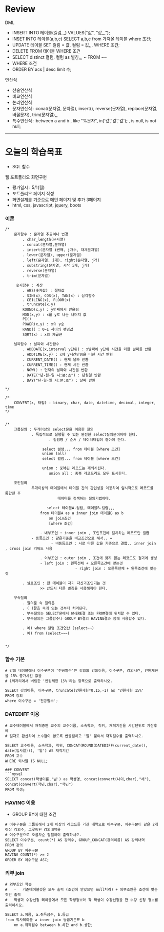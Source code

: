# Review

DML
- INSERT INTO 테이블(컬럼,,,) VALUES("값", "값,,,");
- INSET INTO 테이블(a,b,c) SELECT a,b,c from 가져올 테이블 where 조건;
- UPDATE 테이블 SET 컬럼 = 값, 컬럼 = 값,,, WHERE 조건;
- DELETE FROM 테이블 WHERE 조건
- SELECT distinct 컬럼, 컬럼 as 별칭,,, ~ FROM ~~
- WHERE 조건
- ORDER BY acs | desc limit 수;

연산식
- 산술연산식
- 비교연산식
- 논리연산식
- 문자연산식 : conat(문자열, 문자열), insert(), reverse(문자열), replace(문자열, 바꿀문자), trim(문자열),,,
- 특수연산식 : between a and b , like "%문자", in('값','값','값'); , is null, is not null;



-----------------------------------------------------------------------------------------------

# 오늘의 학습목표
- SQL 함수


웹 포트폴리오 화면구현
- 평가일시 : 5/1(월)
- 포트폴리오 페이지 작성
- 화면설계를 기준으로 메인 페이지 및 추가 3페이지
- html, css, javascript, jquery, boots


### 이론
```mysql
/*
	문자함수 : 문자열 추출이나 변경
		. char_length(문자열)
		. concat(문자열,문자열)
		. insert(문자열 i번째, j개수, 대체문자열)
		. lower(문자열), upper(문자열)
		. left(문자열, i개), right(문자열, j개)
		. substring(문자열, 시작 i개, j개)
		. reverse(문자열)
		. trim(문자열)

	 숫자함수 : 계산
		. ABS(숫자값) : 절대값
		. SIN(x), COS(x), TAN(x) : 삼각함수
		. CEILING(x), FLOOR(x)
		. truncate(x,y)
		ROUND(x,y) : y번째에서 반올림
		MOD(x,y) : x를 y로 나눈 나머지 값
		PI()
		POWER(x,y) : x의 y승
		RAND() : 0~1 사이의 랜덤값
		SQRT(x) : x의 제곱근

	날짜함수 : 날짜와 시간함수
		. ADDDATE(x,interval y단위) : x날짜에 y단위 시간을 더한 날짜를 반환
		. ADDTIME(x,y) : x에 y시간만큼을 더한 시간 반환
		. CURRENT_DATE() : 현재 날짜 반환
		. CURRENT_TIME() : 현재 시간 반환
		. NOW() : 현재의 날짜와 시간을 반환
		. DATE("년-월-일 시:분:초") : 년월일 반환
		. DAY("년-월-일 시:분:초") : 날짜 반환

*/

/*
	CONVERT(x, 타입) : binary, char, date, datetime, decimal, integer, time
*/


/*
	그룹질의 : 두개이상의 select문을 이용한 질의
			. 독립적으로 실행될 수 있는 완전한 select질의문이어야 한다.
            		. 컬럼명 / 순서 / 데이터타입이 같아야 한다.
            
           		 select 컬럼... from 테이블 [where 조건]
           		 union (all)
           		 select 컬럼... from 테이블 [where 조건]
            
           		 union : 중복된 레코드는 제외시킨다.
            		union all : 중복 레코드라도 모두 표시한다.
   	 
   	조인질의
			두개이상의 테이블에서 테이블 간의 관련성을 이용하여 임시적으로 레코드를 통합한 후
            			데이터를 검색하는 질의기법이다.
            
         		   select 테이블A.컬럼, 테이블B.컬럼,,,
				from 테이블A as a inner join 테이블B as b
					on join조건
					[where 조건]
                
                . 내부조인 : inner join , 조인조건에 일치하는 레코드만 결합
			- 동등조인 : 같은기준을 비교조건으로 해서.. = 
                   	 - 비동등조인 : 서로 다른 값을 기준으로 결합.. inner join , cross join 키워드 사용
                
                . 외부조인 : outer join , 조건에 맞지 않는 레코드도 결과에 생성
				- left join : 왼쪽전체 + 오른쪽조건에 맞는것
                                - right join : 오른쪽전체 + 왼쪽조건에 맞는것
				
		. 셀프조인 : 한 테이블이 자기 자신과조인되는 것
				>> 반드시 다른 별칭을 사용해줘야 한다.
    
  	부속질의
		. 질의문 속 질의문
		. ( )괄호 속에 있는 것부터 처리된다.
		. 부속질의는 SELECT문에서 WHERE절 또는 FROM절에 위치할 수 있다.
		. 부속질의는 그룹함수나 GROUP BY절의 HAVING절과 함께 사용할수 있다.
		
		. 예) where 컬럼 조건연산 (select~~)
		. 예) from (select~~~)
    			

*/

```


### 함수 기본
```mysql
# 강의 테이블에서 이수구분이 '전공필수'인 강의의 강의이름, 이수구분, 강의시간, 인원제한을 15% 증가시킨 값을
# 1의자리에서 버림한 '인원제한 15%'라는 항목으로 출력하시오.

SELECT 강의이름, 이수구분, truncate(인원제한*0.15,-1) as '인원제한 15%'
FROM 강의
where 이수구분 = '전공필수';

```

### DATEDIFF 이용
```mysql
# 교수테이블에서 재직중인 교수의 교수이름, 소속학과, 직위, 재직기간을 시간단위로 계산후에
# 일자로 환산하여 소수점이 없도록 반올림하고 '일' 붙여서 재직일수를 출력하시오.

SELECT 교수이름, 소속학과, 직위, CONCAT(ROUND(DATEDIFF(current_date(), date(입사일))), '일') AS 재직기간
FROM 교수
WHERE 퇴사일 IS NULL;

### CONVERT
```mysql
SELECT concat(학생이름,'님') as 학생명, concat(convert(나이,char),"세"), concat(convert(학년,char),"학년")
FROM 학생;
```


### HAVING 이용
- GROUP BY에 대한 조건
```mysql
# 이수구분을 그룹핑해서 2개 이상의 레코드를 가진 내역으로 이수구분, 이수구분이 같은 2개 이상 강의수, 그루핑된 강의내역을
# 이수구분으로 오름차순 정렬하여 출력하시오.
SELECT 이수구분, count(*) AS 강의수, GROUP_CONCAT(강의이름) AS 강의내역
FROM 강의
GROUP BY 이수구분
HAVING COUNT(*) >= 2
ORDER BY 이수구분 ASC;
```


### 외부 join
```mysql
# 외부조인 학습
#	-	기준테이블것은 모두 출력 (조건에 안맞으면 null처리) + 외부조인은 조건에 맞는것만 출력
#	학생과 수강신청 테이블에서 모든 학생정보와 각 학생이 수강신청을 한 수강 신청 정보를 출력하시오.

SELECT a.이름, a.취득점수, b.등급
from 학사테이블 a inner join 등급기준표 b
	on a.취득점수 between b.하한 and b.상한;
```
